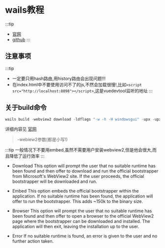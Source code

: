 # wails教程

:::tip

- [官网](https://wails.top/)
- [github](https://github.com/wailsapp/wails)
:::

## 注意事项

:::tip

- 一定要只用hash路由,用history路由会出现问题!!!
- 在index.html中不要使用访问不了的js,不然会加载很慢!,比如`<script src="http://localhost:8098"></script>`,这是vuedevtool监听的地址
:::

## 关于build命令

```powershell
wails build -webview2 download -ldflags "-w -h -H windowsgui" -upx -upxflags -9
```

详细内容见 [官网](https://wails.top/zh-Hans/docs/reference/cli)  
> -webiew2参数(都是小写!)

:::tip
一般情况下不要用embed,虽然不需要用户安装webview2,但是他会很大,而且降低了运行效率
:::

- Download
This option will prompt the user that no suitable runtime has been found and then offer to download and run the official bootstrapper from Microsoft's WebView2 site. If the user proceeds, the official bootstrapper will be downloaded and run.

- Embed
This option embeds the official bootstrapper within the application. If no suitable runtime has been found, the application will offer to run the bootstrapper. This adds ~150k to the binary size.

- Browser
This option will prompt the user that no suitable runtime has been found and then offer to open a browser to the official WebView2 page where the bootstrapper can be downloaded and installed. The application will then exit, leaving the installation up to the user.

- Error
If no suitable runtime is found, an error is given to the user and no further action taken.
